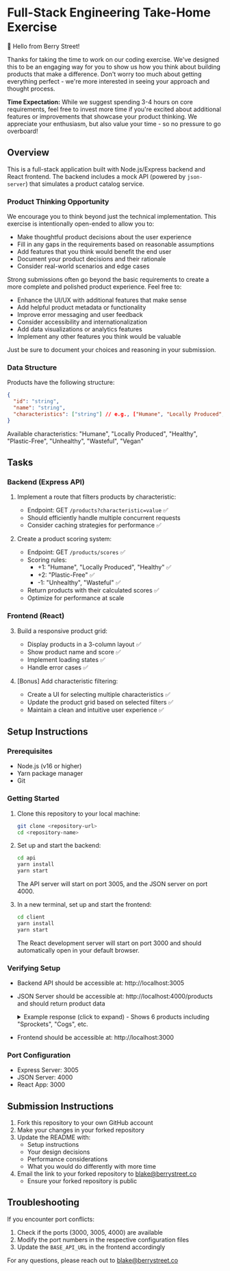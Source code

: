 # Full-Stack Engineering Take-Home Exercise

👋 Hello from Berry Street!

Thanks for taking the time to work on our coding exercise. We've designed this to be an engaging way for you to show us how you think about building products that make a difference. Don't worry too much about getting everything perfect - we're more interested in seeing your approach and thought process.

**Time Expectation:** While we suggest spending 3-4 hours on core requirements, feel free to invest more time if you're excited about additional features or improvements that showcase your product thinking. We appreciate your enthusiasm, but also value your time - so no pressure to go overboard!

## Overview

This is a full-stack application built with Node.js/Express backend and React frontend. The backend includes a mock API (powered by `json-server`) that simulates a product catalog service.

### Product Thinking Opportunity

We encourage you to think beyond just the technical implementation. This exercise is intentionally open-ended to allow you to:

- Make thoughtful product decisions about the user experience
- Fill in any gaps in the requirements based on reasonable assumptions
- Add features that you think would benefit the end user
- Document your product decisions and their rationale
- Consider real-world scenarios and edge cases

Strong submissions often go beyond the basic requirements to create a more complete and polished product experience. Feel free to:

- Enhance the UI/UX with additional features that make sense
- Add helpful product metadata or functionality
- Improve error messaging and user feedback
- Consider accessibility and internationalization
- Add data visualizations or analytics features
- Implement any other features you think would be valuable

Just be sure to document your choices and reasoning in your submission.

### Data Structure

Products have the following structure:

```json
{
  "id": "string",
  "name": "string",
  "characteristics": ["string"] // e.g., ["Humane", "Locally Produced", "Healthy"]
}
```

Available characteristics: "Humane", "Locally Produced", "Healthy", "Plastic-Free", "Unhealthy", "Wasteful", "Vegan"

## Tasks

### Backend (Express API)

1. Implement a route that filters products by characteristic:

   - Endpoint: GET `/products?characteristic=value` ✅
   - Should efficiently handle multiple concurrent requests
   - Consider caching strategies for performance ✅

2. Create a product scoring system:
   - Endpoint: GET `/products/scores` ✅
   - Scoring rules:
     - +1: "Humane", "Locally Produced", "Healthy" ✅
     - +2: "Plastic-Free" ✅
     - -1: "Unhealthy", "Wasteful" ✅
   - Return products with their calculated scores ✅
   - Optimize for performance at scale

### Frontend (React)

3. Build a responsive product grid:

   - Display products in a 3-column layout ✅
   - Show product name and score ✅
   - Implement loading states ✅
   - Handle error cases ✅

4. [Bonus] Add characteristic filtering:
   - Create a UI for selecting multiple characteristics ✅
   - Update the product grid based on selected filters ✅
   - Maintain a clean and intuitive user experience ✅

## Setup Instructions

### Prerequisites

- Node.js (v16 or higher)
- Yarn package manager
- Git

### Getting Started

1. Clone this repository to your local machine:

   ```bash
   git clone <repository-url>
   cd <repository-name>
   ```

2. Set up and start the backend:

   ```bash
   cd api
   yarn install
   yarn start
   ```

   The API server will start on port 3005, and the JSON server on port 4000.

3. In a new terminal, set up and start the frontend:
   ```bash
   cd client
   yarn install
   yarn start
   ```
   The React development server will start on port 3000 and should automatically open in your default browser.

### Verifying Setup

- Backend API should be accessible at: http://localhost:3005
- JSON Server should be accessible at: http://localhost:4000/products and should return product data
  <details>
    <summary>Example response (click to expand) - Shows 6 products including "Sprockets", "Cogs", etc.</summary>

  ```json
  [
    {
      "name": "Sprockets",
      "characteristics": ["Plastic-Free", "Locally Produced"],
      "id": "dcea"
    },
    {
      "name": "Cogs",
      "characteristics": ["Plastic-Free", "Wasteful"],
      "id": "0f8f"
    },
    {
      "name": "Face Cream",
      "characteristics": ["Humane", "Vegan", "Locally Produced"],
      "id": "9880"
    },
    {
      "name": "Muskers",
      "characteristics": ["Wasteful", "Unhealthy"],
      "id": "5015"
    },
    {
      "name": "Hand Sanitizer",
      "characteristics": ["Vegan", "Humane"],
      "id": "04dd"
    },
    {
      "name": "Lettuce",
      "characteristics": ["Vegan", "Humane", "Healthy"],
      "id": "0219"
    }
  ]
  ```

  </details>

- Frontend should be accessible at: http://localhost:3000

### Port Configuration

- Express Server: 3005
- JSON Server: 4000
- React App: 3000

## Submission Instructions

1. Fork this repository to your own GitHub account
2. Make your changes in your forked repository
3. Update the README with:
   - Setup instructions
   - Your design decisions
   - Performance considerations
   - What you would do differently with more time
4. Email the link to your forked repository to blake@berrystreet.co
   - Ensure your forked repository is public

## Troubleshooting

If you encounter port conflicts:

1. Check if the ports (3000, 3005, 4000) are available
2. Modify the port numbers in the respective configuration files
3. Update the `BASE_API_URL` in the frontend accordingly

For any questions, please reach out to blake@berrystreet.co
